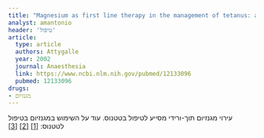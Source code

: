 ```yaml
---
title: "Magnesium as first line therapy in the management of tetanus: a prospective study of 40 patients"
analyst: amantonio
header: 'טיפול'
article:
  type: article
  authors: Attygalle
  year: 2002
  journal: Anaesthesia
  link: https://www.ncbi.nlm.nih.gov/pubmed/12133096
  pubmed: 12133096
drugs:
- מגנזיום
---
```


עירוי מגנזיום תוך-ורידי מסייע לטיפול בטטנוס.
עוד על השימוש במגנזיום בטיפול לטטנוס: [[1]](https://www.ncbi.nlm.nih.gov/pubmed/20191795) [[2]](https://www.ncbi.nlm.nih.gov/pubmed/15482173) [[3]](https://www.ncbi.nlm.nih.gov/pubmed/14525647)
